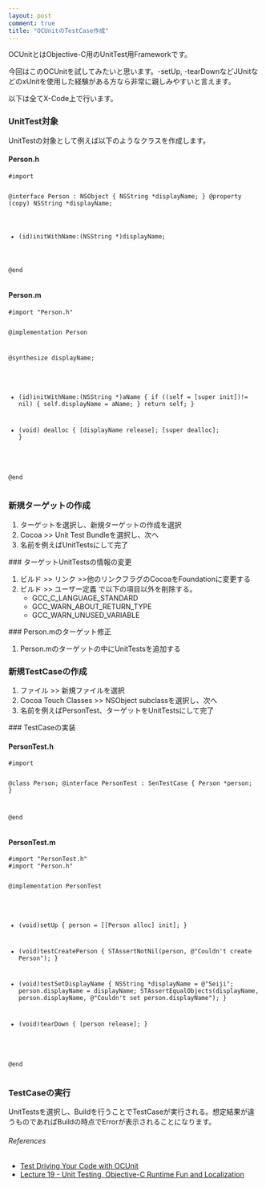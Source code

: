 ```yaml
---
layout: post
comment: true
title: "OCUnitのTestCase作成"
---
```

<p>OCUnitとはObjective-C用のUnitTest用Frameworkです。
</p>
<p>今回はこのOCUnitを試してみたいと思います。-setUp, -tearDownなどJUnitなどのxUnitを使用した経験がある方なら非常に親しみやすいと言えます。</p>

<!--more--><p>以下は全てX-Code上で行います。</p>
### UnitTest対象
<p>UnitTestの対象として例えば以下のようなクラスを作成します。</p>
<h4>Person.h</h4>
<pre><code>#import <foundation/Foundation.h>

@interface Person : NSObject {
	NSString *displayName;
}
@property (copy) NSString *displayName;

- (id)initWithName:(NSString *)displayName;

@end
</code></pre>
<h4>Person.m</h4>
<pre><code>#import "Person.h"

@implementation Person

@synthesize displayName;

- (id)initWithName:(NSString *)aName {
	if ((self = [super init])!= nil) {
		self.displayName = aName;
	}
	return self;
}

- (void) dealloc {
	[displayName release];
	[super dealloc];
}

@end</code></pre>
### 新規ターゲットの作成
<ol>
	<li>ターゲットを選択し、新規ターゲットの作成を選択</li>
	<li>Cocoa &gt;&gt; Unit Test Bundleを選択し、次へ</li>
	<li>名前を例えばUnitTestsにして完了</li>
</ol>
### ターゲットUnitTestsの情報の変更
<ol>
	<li>ビルド &gt;&gt; リンク &gt;&gt;他のリンクフラグのCocoaをFoundationに変更する</li>
	<li>ビルド &gt;&gt; ユーザー定義 で以下の項目以外を削除する。
		<ul>
			<li>GCC_C_LANGUAGE_STANDARD</li>
			<li>GCC_WARN_ABOUT_RETURN_TYPE</li>
			<li>GCC_WARN_UNUSED_VARIABLE</li>
		</ul>
	</li>
</ol>
### Person.mのターゲット修正
<ol>
	<li>Person.mのターゲットの中にUnitTestsを追加する</li>
</ol>

### 新規TestCaseの作成
<ol>
	<li>ファイル &gt;&gt 新規ファイルを選択</li>
	<li>Cocoa Touch Classes &gt;&gt; NSObject subclassを選択し、次へ</li>
	<li>名前を例えばPersonTest、ターゲットをUnitTestsにして完了</li>
</ol>
### TestCaseの実装
<h4>PersonTest.h</h4>
<pre><code>#import <senTestingKit/SenTestingKit.h>

@class Person;
@interface PersonTest : SenTestCase {
	Person *person;
}

@end</code></pre>
<h4>PersonTest.m</h4>
<pre><code>#import "PersonTest.h"
#import "Person.h"

@implementation PersonTest

- (void)setUp {
	person = [[Person alloc] init];
}

- (void)testCreatePerson {
	STAssertNotNil(person, @"Couldn't create Person");
}

- (void)testSetDisplayName {
    NSString *displayName = @"Seiji";
    person.displayName = displayName;
    STAssertEqualObjects(displayName, person.displayName, @"Couldn't set person.displayName");
}

- (void)tearDown {
	[person release];
}

@end</code></pre>
### TestCaseの実行
<p>UnitTestsを選択し、Buildを行うことでTestCaseが実行される。想定結果が違うものであればBuildの時点でErrorが表示されることになります。</p>
<h6>References</h6>
<ul>
	<li><a href="http://developer.apple.com/tools/unittest.html">Test Driving Your Code with OCUnit</a></li>
	<li><a href="http://www.stanford.edu/class/cs193p/cgi-bin/index.php">Lecture 19 - Unit Testing, Objective-C Runtime Fun and Localization</a></li>
</ul>
